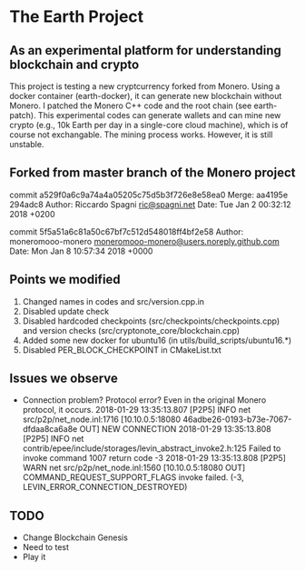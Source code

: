 # The Earth Project

## As an experimental platform for understanding blockchain and crypto
This project is testing a new cryptcurrency forked from Monero. Using a docker container (earth-docker), it can generate new blockchain without Monero. I patched the Monero C++ code and the root chain (see earth-patch). This experimental codes can generate wallets and can mine new crypto (e.g., 10k Earth per day in a single-core cloud machine), which is of course not exchangable. The mining process works. However, it is still unstable. 


## Forked from master branch of the Monero project
commit a529f0a6c9a74a4a05205c75d5b3f726e8e58ea0
Merge: aa4195e 294adc8
Author: Riccardo Spagni <ric@spagni.net>
Date:   Tue Jan 2 00:32:12 2018 +0200


commit 5f5a51a6c81a50c67bf7c512d548018ff4bf2e58
Author: moneromooo-monero <moneromooo-monero@users.noreply.github.com>
Date:   Mon Jan 8 10:57:34 2018 +0000



## Points we modified
1. Changed names in codes and src/version.cpp.in
2. Disabled update check
3. Disabled hardcoded checkpoints (src/checkpoints/checkpoints.cpp) and version checks (src/cryptonote_core/blockchain.cpp)
4. Added some new docker for ubuntu16 (in utils/build_scripts/ubuntu16.*)
5. Disabled PER_BLOCK_CHECKPOINT in CMakeList.txt


## Issues we observe

* Connection problem? Protocol error? Even in the original Monero protocol, it occurs.
2018-01-29 13:35:13.807 [P2P5]  INFO    net     src/p2p/net_node.inl:1716       [10.10.0.5:18080 46adbe26-0193-b73e-7067-dfdaa8ca6a8e OUT] NEW CONNECTION
2018-01-29 13:35:13.808 [P2P5]  INFO    net     contrib/epee/include/storages/levin_abstract_invoke2.h:125                            Failed to invoke command 1007 return code -3
2018-01-29 13:35:13.808 [P2P5]  WARN    net     src/p2p/net_node.inl:1560                                                             [10.10.0.5:18080 OUT] COMMAND_REQUEST_SUPPORT_FLAGS invoke failed. (-3, LEVIN_ERROR_CONNECTION_DESTROYED)


## TODO
* Change Blockchain Genesis
* Need to test
* Play it
